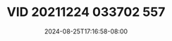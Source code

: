 --- 
title: "VID 20211224 033702 557"
description: "  bokep VID 20211224 033702 557 tiktok    "
date: 2024-08-25T17:16:58-08:00
file_code: "qyvzlxy3awcr"
draft: false
cover: "djz694uwpk3ry5c2.jpg"
tags: ["VID", "bokep-indo", "bokep-viral", "bokep-ig"]
length: 97
fld_id: "1398178"
foldername: "Ar  Luna x"
categories: ["Ar  Luna x"]
views: 7
---